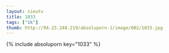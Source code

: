 ```yaml
--- 
layout: sieutv
title: 1033
tags: ["1k"]
thumb: http://94.23.248.219/absoluporn-1/image/002/1033.jpg
---
```

{% include absoluporn key="1033" %} 
